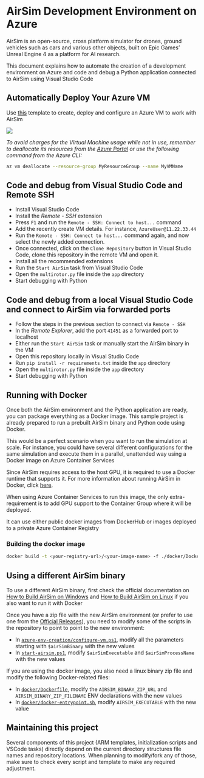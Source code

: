 # AirSim Development Environment on Azure
AirSim is an open-source, cross platform simulator for drones, ground vehicles such as cars and various other objects, built on Epic Games’ Unreal Engine 4 as a platform for AI research.

This document explains how to automate the creation of a development environment on Azure and code and debug a Python application connected to AirSim using Visual Studio Code

## Automatically Deploy Your Azure VM
Use [this](`azure-env-creation/vm-arm-template.json`) template to create, deploy and configure an Azure VM to work with AirSim

<a href="https://portal.azure.com/#create/Microsoft.Template/uri/https%3A%2F%2Fraw.githubusercontent.com%2Fairsimcloud%2Fairsim-env-azure%2Fmaster%2Fazure-env-creation%2Fvm-arm-template.json" target="_blank">
    <img src="http://azuredeploy.net/deploybutton.png"/>
</a>

*To avoid charges for the Virtual Machine usage while not in use, remember to deallocate its resources from the [Azure Portal](https://portal.azure.com) or use the following command from the Azure CLI:*
```bash
az vm deallocate --resource-group MyResourceGroup --name MyVMName
```  

## Code and debug from Visual Studio Code and Remote SSH
- Install Visual Studio Code
- Install the *Remote - SSH* extension
- Press `F1` and run the `Remote - SSH: Connect to host...` command
- Add the recently create VM details. For instance, `AzureUser@11.22.33.44`
- Run the `Remote - SSH: Connect to host...` command again, and now select the newly added connection.
- Once connected, click on the `Clone Repository` button in Visual Studio Code, clone this repository in the remote VM and open it.
- Install all the recommended extensions
- Run the `Start AirSim` task from Visual Studio Code
- Open the `multirotor.py` file inside the `app` directory
- Start debugging with Python

## Code and debug from a local Visual Studio Code and connect to AirSim via forwarded ports

- Follow the steps in the previous section to connect via `Remote - SSH`
- In the *Remote Explorer*, add the port `41451` as a forwarded port to localhost
- Either run the `Start AirSim` task or manually start the AirSim binary in the VM
- Open this repository locally in Visual Studio Code
- Run `pip install -r requirements.txt` inside the `app` directory
- Open the `multirotor.py` file inside the `app` directory 
- Start debugging with Python

## Running with Docker
Once both the AirSim environment and the Python application are ready, you can package everything as a Docker image. This sample project is already prepared to run a prebuilt AirSim binary and Python code using Docker.

This would be a perfect scenario when you want to run the simulation at scale. For instance, you could have several different configurations for the same simulation and execute them in a parallel, unattended way using a Docker image on Azure Container Services

Since AirSim requires access to the host GPU, it is required to use a Docker runtime that supports it. For more information about running AirSim in Docker, click [here](https://github.com/microsoft/AirSim/blob/master/docs/docker_ubuntu.md).

When using Azure Container Services to run this image, the only extra-requirement is to add GPU support to the Container Group where it will be deployed. 

It can use either public docker images from DockerHub or images deployed to a private Azure Container Registry

### Building the docker image

```bash
docker build -t <your-registry-url>/<your-image-name> -f ./docker/Dockerfile .`
```

## Using a different AirSim binary

To use a different AirSim binary, first check the official documentation on [How to Build AirSim on Windows](https://github.com/microsoft/AirSim/blob/master/docs/build_windows.md) and [How to Build AirSim on Linux](https://github.com/microsoft/AirSim/blob/master/docs/build_linux.md) if you also want to run it with Docker

Once you have a zip file with the new AirSim environment (or prefer to use one from the [Official Releases](https://github.com/microsoft/AirSim/releases)), you need to modify some of the scripts in the repository to point to point to the new environment:
- In [`azure-env-creation/configure-vm.ps1`](azure-env-creation/configure-vm.ps1), modify all the parameters starting with `$airSimBinary` with the new values
- In [`start-airsim.ps1`](start-airsim.ps1), modify `$airSimExecutable` and `$airSimProcessName` with the new values

If you are using the docker image, you also need a linux binary zip file and modify the following Docker-related files:
- In [`docker/Dockerfile`](docker/Dockerfile), modify the `AIRSIM_BINARY_ZIP_URL` and `AIRSIM_BINARY_ZIP_FILENAME` ENV declarations with the new values
- In [`docker/docker-entrypoint.sh`](docker/docker-entrypoint.sh), modify `AIRSIM_EXECUTABLE` with the new value 

## Maintaining this project

Several components of this project (ARM templates, initialization scripts and VSCode tasks) directly depend on the current directory structures file names and repository locations. When planning to modify/fork any of those, make sure to check every script and template to make any required adjustment.
